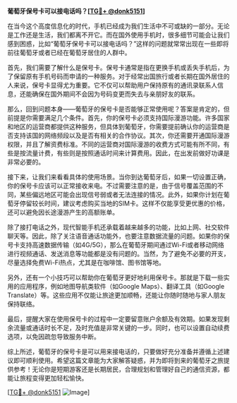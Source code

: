 **葡萄牙保号卡可以接电话吗？[[TG💪+ @donk5151](https://t.me/s/donk5151)]**

在当今这个高度信息化的时代，手机已经成为我们生活中不可或缺的一部分。无论是工作还是生活，我们都离不开它。而在国外使用手机时，很多细节可能会让我们感到困惑，比如“葡萄牙保号卡可以接电话吗？”这样的问题就常常出现在一些即将前往葡萄牙或者已经在葡萄牙居住的人群中。

首先，我们需要了解什么是保号卡。保号卡通常是指在更换手机或丢失手机后，为了保留原有手机号码而申请的一种服务。对于经常出国旅行或者长期在国外居住的人来说，保号卡显得尤为重要。它不仅可以帮助用户保持原有的通讯录联系人信息，还能确保在国外期间不会因为号码变更而失去与亲朋好友的联系。

那么，回到问题本身——葡萄牙的保号卡是否能够正常使用呢？答案是肯定的，但前提是你需要满足几个条件。首先，你的保号卡必须支持国际漫游功能。许多国家和地区的运营商都提供这种服务，但具体到葡萄牙，你需要提前确认你的运营商是否支持该国的网络频段以及是否有相关的合作协议。其次，你还需要开通国际漫游权限，并且了解资费标准。不同的运营商对国际漫游的收费方式可能有所不同，有些是按流量计费，有些则是按照通话时间来计算费用。因此，在出发前做好功课是非常必要的。

接下来，让我们来看看具体的使用场景。当你到达葡萄牙后，如果一切设置正确，你的保号卡应该可以正常接收来电。不过需要注意的是，由于信号覆盖范围的不同，某些偏远地区可能会出现信号弱或者无法连接的情况。此外，如果你计划在葡萄牙停留较长时间，建议考虑购买当地的SIM卡。这样不仅能享受更优惠的价格，还可以避免因长途漫游产生的高额账单。

除了接打电话之外，现代智能手机还承载着越来越多的功能，比如上网、社交软件聊天等。因此，除了关注语音通话功能外，也要注意数据流量的问题。如果你的保号卡支持高速数据传输（如4G/5G），那么在葡萄牙期间通过Wi-Fi或者移动网络进行视频通话、发送消息等功能都是没有问题的。当然，为了避免不必要的开支，尽量选择免费Wi-Fi热点，尤其是在咖啡馆、图书馆等地。

另外，还有一个小技巧可以帮助你在葡萄牙更好地利用保号卡。那就是下载一些实用的应用程序，例如地图导航类软件（如Google Maps）、翻译工具（如Google Translate）等。这些应用不仅能让旅途更加顺畅，还能让你随时随地与家人朋友保持联络。

最后，提醒大家在使用保号卡的过程中一定要留意账户余额及有效期。如果发现剩余流量或通话时长不足，及时充值是非常关键的一步。同时，也可以设置自动续费选项，以免因疏忽导致服务中断。

综上所述，葡萄牙的保号卡是可以用来接电话的，只要做好充分准备并遵循上述建议即可顺利使用。希望这篇文章能为大家解答疑惑，并为即将到来的葡萄牙之旅提供参考！无论你是短期游客还是长期居民，合理规划和管理好自己的通信资源，都能让旅程变得更加轻松愉快。

[[TG💪+ @donk5151](https://t.me/s/donk5151) ![Image](https://i.postimg.cc/rwNCRYN7/Snipaste-2025-04-30-17-27-05.png)]